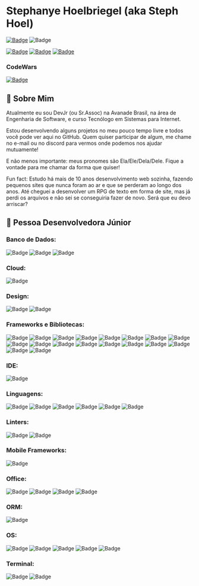 # Stephanye Hoelbriegel (aka Steph Hoel)
<!--
Usar isso para adicionar badges: ![Badge]()
Link para as badges https://github.com/alexandresanlim/Badges4-README.md-Profile
Link para outras informações https://digitalinnovation.one/artigos/6-passos-para-criar-um-readme-bonitao-de-perfil-no-github
-->

[![Badge](https://img.shields.io/badge/Gmail:_steph.hoel@gmail.com-D14836?style=for-the-badge&logo=gmail&logoColor=white)](malito:steph.hoel@gmail.com)
![Badge](https://img.shields.io/badge/Discord:_steph.hoel-7289DA?style=for-the-badge&logo=discord&logoColor=white)

[![Badge](https://img.shields.io/badge/Github-000?style=for-the-badge&logo=Github&logoColor=white)](https://github.com/stephhoel)
[![Badge](https://img.shields.io/badge/LinkedIn-blue?style=for-the-badge&logo=Linkedin&logoColor=white)](https://www.linkedin.com/in/stephhoel/)
[![Badge](https://img.shields.io/badge/Instagram-C13584?style=for-the-badge&labelColor=C13584&logo=instagram&logoColor=white)](https://www.instagram.com/steph.hoel/)

### CodeWars

[![Badge](https://www.codewars.com/users/StephHoel/badges/large)](https://www.codewars.com/users/StephHoel)

## 💬 Sobre Mim

Atualmente eu sou DevJr (ou Sr.Assoc) na Avanade Brasil, na área de Engenharia de Software, e curso Tecnólogo em Sistemas para Internet.

Estou desenvolvendo alguns projetos no meu pouco tempo livre e todos você pode ver aqui no GitHub. Quem quiser participar de algum, me chame no e-mail ou no discord para vermos onde podemos nos ajudar mutuamente!

E não menos importante: meus pronomes são Ela/Ele/Dela/Dele. Fique a vontade para me chamar da forma que quiser!

Fun fact: Estudo há mais de 10 anos desenvolvimento web sozinha, fazendo pequenos sites que nunca foram ao ar e que se perderam ao longo dos anos. Até cheguei a desenvolver um RPG de texto em forma de site, mas já perdi os arquivos e não sei se conseguiria fazer de novo. Será que eu devo arriscar?

## 💬 Pessoa Desenvolvedora Júnior

### Banco de Dados:

![Badge](https://img.shields.io/badge/MySQL-00000F?style=for-the-badge&logo=mysql&logoColor=white)
![Badge](https://img.shields.io/badge/PostgreSQL-316192?style=for-the-badge&logo=postgresql&logoColor=white)
![Badge](https://img.shields.io/badge/SQLite-07405E?style=for-the-badge&logo=sqlite&logoColor=white)

### Cloud:

![Badge](https://img.shields.io/badge/Azure_DevOps-0078D7?style=for-the-badge&logo=azure-devops&logoColor=white)

### Design:

![Badge](https://img.shields.io/badge/Adobe%20Premiere%20Pro-9999FF?style=for-the-badge&logo=Adobe%20Premiere%20Pro&logoColor=white)
![Badge](https://img.shields.io/badge/Adobe%20Photoshop-31A8FF?style=for-the-badge&logo=Adobe%20Photoshop&logoColor=black)

### Frameworks e Bibliotecas:

![Badge](https://img.shields.io/badge/.NET-512BD4?style=for-the-badge&logo=dotnet&logoColor=white)
![Badge](https://img.shields.io/badge/Expo-1B1F23?style=for-the-badge&logo=expo&logoColor=white)
![Badge](https://img.shields.io/badge/fastify-202020?style=for-the-badge&logo=fastify&logoColor=white)
![Badge](https://img.shields.io/badge/firebase-ffca28?style=for-the-badge&logo=firebase&logoColor=black)
![Badge](https://img.shields.io/badge/GitHub%20Pages-222222?style=for-the-badge&logo=GitHub%20Pages&logoColor=white)
![Badge](https://img.shields.io/badge/Insomnia-5849be?style=for-the-badge&logo=Insomnia&logoColor=white)
![Badge](https://img.shields.io/badge/JWT-000000?style=for-the-badge&logo=JSON%20web%20tokens&logoColor=white)
![Badge](https://img.shields.io/badge/Markdown-000000?style=for-the-badge&logo=markdown&logoColor=white)
![Badge](https://img.shields.io/badge/next.js-000000?style=for-the-badge&logo=nextdotjs&logoColor=white)
![Badge](https://img.shields.io/badge/Node.js-339933?style=for-the-badge&logo=nodedotjs&logoColor=white)
![Badge](https://img.shields.io/badge/npm-CB3837?style=for-the-badge&logo=npm&logoColor=white)
![Badge](https://img.shields.io/badge/NuGet-004880?style=for-the-badge&logo=nuget&logoColor=white)
![Badge](https://img.shields.io/badge/postcss-DD3A0A?style=for-the-badge&logo=postcss&logoColor=white)
![Badge](https://img.shields.io/badge/Postman-FF6C37?style=for-the-badge&logo=Postman&logoColor=white)
![Badge](https://img.shields.io/badge/React-20232A?style=for-the-badge&logo=react&logoColor=61DAFB)
![Badge](https://img.shields.io/badge/Swagger-85EA2D?style=for-the-badge&logo=Swagger&logoColor=white)
![Badge](https://img.shields.io/badge/Unity-100000?style=for-the-badge&logo=unity&logoColor=white)
![Badge](https://img.shields.io/badge/Xampp-F37623?style=for-the-badge&logo=xampp&logoColor=white)

### IDE:

![Badge](https://img.shields.io/badge/Visual_Studio_Code-0078D4?style=for-the-badge&logo=visual%20studio%20code&logoColor=white)

### Linguagens:

![Badge](https://img.shields.io/badge/C%23-239120?style=for-the-badge&logo=c-sharp&logoColor=white)
![Badge](https://img.shields.io/badge/CSS3-1572B6?style=for-the-badge&logo=css3&logoColor=white)
![Badge](https://img.shields.io/badge/HTML5-E34F26?style=for-the-badge&logo=html5&logoColor=white)
![Badge](https://img.shields.io/badge/JavaScript-323330?style=for-the-badge&logo=javascript&logoColor=F7DF1E)
![Badge](https://img.shields.io/badge/json-5E5C5C?style=for-the-badge&logo=json&logoColor=white)
![Badge](https://img.shields.io/badge/TypeScript-007ACC?style=for-the-badge&logo=typescript&logoColor=white)

### Linters:

![Badge](https://img.shields.io/badge/eslint-3A33D1?style=for-the-badge&logo=eslint&logoColor=white)
![Badge](https://img.shields.io/badge/prettier-1A2C34?style=for-the-badge&logo=prettier&logoColor=F7BA3E)

### Mobile Frameworks:

![Badge](	https://img.shields.io/badge/React_Native-20232A?style=for-the-badge&logo=react&logoColor=61DAFB)

### Office:

![Badge](https://img.shields.io/badge/Google%20Sheets-34A853?style=for-the-badge&logo=google-sheets&logoColor=white)
![Badge](https://img.shields.io/badge/LibreOffice-18A303?style=for-the-badge&logo=LibreOffice&logoColor=white)
![Badge](https://img.shields.io/badge/Microsoft_Office-D83B01?style=for-the-badge&logo=microsoft-office&logoColor=white)
![Badge](https://img.shields.io/badge/Trello-0052CC?style=for-the-badge&logo=trello&logoColor=white)

### ORM:

![Badge](https://img.shields.io/badge/prisma-1B222D?style=for-the-badge&logo=prisma&logoColor=white)

### OS:

![Badge](https://img.shields.io/badge/Android-3DDC84?style=for-the-badge&logo=android&logoColor=white)
![Badge](https://img.shields.io/badge/iOS-000000?style=for-the-badge&logo=ios&logoColor=white)
![Badge](https://img.shields.io/badge/mac%20os-000000?style=for-the-badge&logo=apple&logoColor=white)
![Badge](https://img.shields.io/badge/Ubuntu-E95420?style=for-the-badge&logo=ubuntu&logoColor=white)
![Badge](https://img.shields.io/badge/Windows-0078D6?style=for-the-badge&logo=windows&logoColor=white)

### Terminal:

![Badge](https://img.shields.io/badge/Git-F05032?style=for-the-badge&logo=git&logoColor=white)
![Badge](https://img.shields.io/badge/powershell-5391FE?style=for-the-badge&logo=powershell&logoColor=white)

<!-- ## Visitas

![Visitas](https://visitor-badge.glitch.me/badge?page_id=stephhoel) -->
